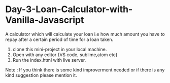 # Day-3-Loan-Calculator-with-Vanilla-Javascript
A calculator which will calculate your loan i.e how much amount you have to repay after a certain period of time for a loan taken.

1. clone this mini-project in your local machine.
2. Open with any editor {VS code, sublime,atom etc}
3. Run the index.html with live server.

Note : If you think there is some kind improverment needed or if there is any kind suggestion please mention it.
